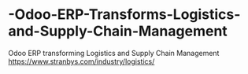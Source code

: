 # -Odoo-ERP-Transforms-Logistics-and-Supply-Chain-Management
Odoo ERP transforming Logistics and Supply Chain Management
https://www.stranbys.com/industry/logistics/
